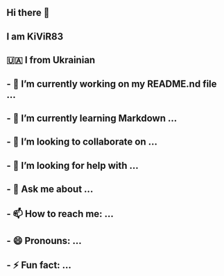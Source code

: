 ## Hi there 👋
<!--
**Kivir83/Kivir83** is a ✨ _special_ ✨ repository because its `README.md` (this file) appears on your GitHub profile.

Here are some ideas to get you started:
-->


 <?php

// Виведення рядка
echo "Привіт, світ!";

// Змінна
$name = "Ваше ім'я";

// Умовний оператор
if ($name == "Ваше ім'я") {
  echo "Вітаємо, $name!";
} else {
  echo "Ви не зареєстровані.";
}

// Цикл
for ($i = 0; $i < 5; $i++) {
  echo "Цикл: $i";
}

// Функція
function sayHello($name) {
  echo "Привіт, $name!";
}

sayHello("Іван");

?>


## I am KiViR83
## 🇺🇦 I from Ukrainian
## - 🔭 I’m currently working on my README.nd file ...
## - 🌱 I’m currently learning Markdown ...
## - 👯 I’m looking to collaborate on ...
## - 🤔 I’m looking for help with ...
## - 💬 Ask me about ...
## - 📫 How to reach me: ...
## - 😄 Pronouns: ...
## - ⚡ Fun fact: ...



